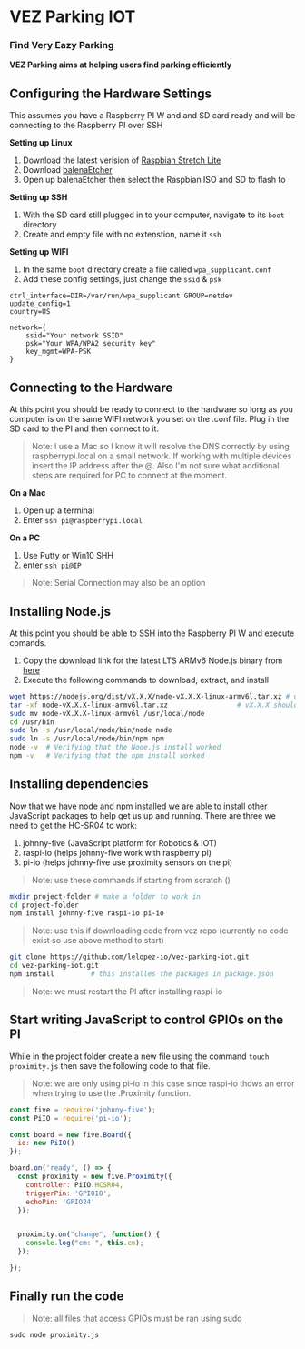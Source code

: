 # VEZ Parking IOT
### Find Very Eazy Parking
**VEZ Parking aims at helping users find parking efficiently**


## Configuring the Hardware Settings

This assumes you have a Raspberry PI W and and SD card ready and will be connecting to the Raspberry PI over SSH

**Setting up Linux**

1. Download the latest verision of [Raspbian Stretch Lite](https://downloads.raspberrypi.org/raspbian_lite_latest)
2. Download [balenaEtcher](https://www.balena.io/etcher/)
3. Open up balenaEtcher then select the Raspbian ISO and SD to flash to

**Setting up SSH**
1. With the SD card still plugged in to your computer, navigate to its `boot` directory
2. Create and empty file with no extenstion, name it `ssh`

**Setting up WIFI**
1. In the same `boot` directory create a file called `wpa_supplicant.conf`
2. Add these config settings, just change the `ssid` & `psk`
```
ctrl_interface=DIR=/var/run/wpa_supplicant GROUP=netdev
update_config=1
country=US

network={
	ssid="Your network SSID"
	psk="Your WPA/WPA2 security key"
	key_mgmt=WPA-PSK
}
```

## Connecting to the Hardware

At this point you should be ready to connect to the hardware so long as you computer is on the same WIFI network you set on the .conf file. Plug in the SD card to the PI and then connect to it.
> Note: I use a Mac so I know it will resolve the DNS correctly by using raspberrypi.local on a small network. If working with multiple devices insert the IP address after the @. Also I'm not sure what additional steps are required for PC to connect at the moment.

**On a Mac**
1. Open up a terminal
2. Enter `ssh pi@raspberrypi.local`


**On a PC**
1. Use Putty or Win10 SHH
2. enter `ssh pi@IP`

> Note: Serial Connection may also be an option

## Installing Node.js

At this point you should be able to SSH into the Raspberry PI W and execute comands.
1. Copy the download link for the latest LTS ARMv6 Node.js binary from [here](https://nodejs.org/en/download/)
2. Execute the following commands to download, extract, and install 
```bash
wget https://nodejs.org/dist/vX.X.X/node-vX.X.X-linux-armv6l.tar.xz	# use the download link copied earlier
tar -xf node-vX.X.X-linux-armv6l.tar.xz					# vX.X.X should be the version you dowload above
sudo mv node-vX.X.X-linux-armv6l /usr/local/node
cd /usr/bin
sudo ln -s /usr/local/node/bin/node node
sudo ln -s /usr/local/node/bin/npm npm
node -v  # Verifying that the Node.js install worked
npm -v   # Verifying that the npm install worked
```

## Installing dependencies
Now that we have node and npm installed we are able to install other JavaScript packages to help get us up and running. There are three we need to get the HC-SR04 to work:
1. johnny-five (JavaScript platform for Robotics & IOT)
2. raspi-io (helps johnny-five work with raspberry pi)
3. pi-io  (helps johnny-five use proximity sensors on the pi)


> Note: use these commands if starting from scratch ()
```bash
mkdir project-folder # make a folder to work in
cd project-folder
npm install johnny-five raspi-io pi-io
```
> Note: use this if downloading code from vez repo (currently no code exist so use above method to start)
```bash
git clone https://github.com/lelopez-io/vez-parking-iot.git
cd vez-parking-iot.git
npm install 		# this installes the packages in package.json
```

> Note: we must restart the PI after installing raspi-io 

## Start writing JavaScript to control GPIOs on the PI
While in the project folder create a new file using the command `touch proximity.js` then save the following code to that file.

> Note: we are only using pi-io in this case since raspi-io thows an error when trying to use the .Proximity function.

```javascript
const five = require('johnny-five');
const PiIO = require('pi-io');

const board = new five.Board({
  io: new PiIO()
});

board.on('ready', () => {
  const proximity = new five.Proximity({
    controller: PiIO.HCSR04,
    triggerPin: 'GPIO18',
    echoPin: 'GPIO24'
  });


  proximity.on("change", function() {
    console.log("cm: ", this.cm);
  });

});
```

## Finally run the code
> Note: all files that access GPIOs must be ran using sudo

`sudo node proximity.js`






